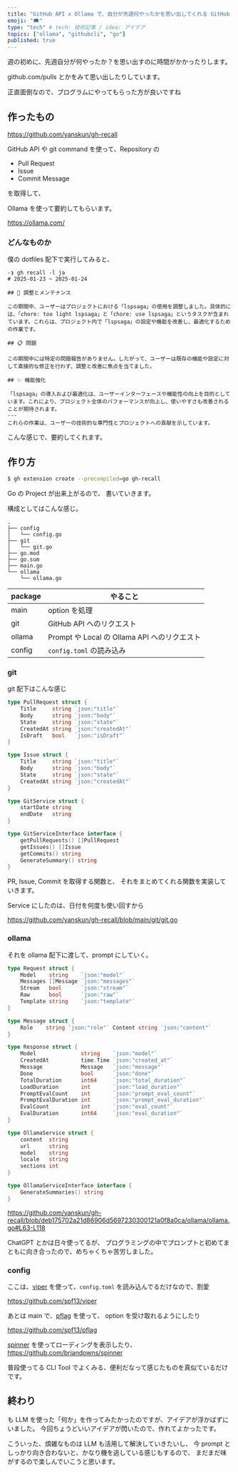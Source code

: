 ```yaml
---
title: "GitHub API x Ollama で、自分が先週何やったかを思い出してくれる GitHub CLI Extension を作った"
emoji: "🗯️"
type: "tech" # tech: 技術記事 / idea: アイデア
topics: ["ollama", "githubcli", "go"]
published: true
---
```


週の初めに、先週自分が何やったか？を思い出すのに時間がかかったりします。

github.com/pulls とかをみて思い出したりしています。

正直面倒なので、プログラムにやってもらった方が良いですね

## 作ったもの

https://github.com/yanskun/gh-recall

GitHub API や git command を使って、Repository の

- Pull Request
- Issue
- Commit Message

を取得して、

Ollama を使って要約してもらいます。

https://ollama.com/

### どんなものか

僕の dotfiles 配下で実行してみると、

```shell
-❯ gh recall -l ja
# 2025-01-23 ~ 2025-01-24

## 🔄 調整とメンテナンス

この期間中、ユーザーはプロジェクトにおける「lspsaga」の使用を調整しました。具体的には、「chore: too light lspsaga」と「chore: use lspsaga」というタスクが含まれています。これらは、プロジェクト内で「lspsaga」の設定や機能を改善し、最適化するための作業です。

## 📋 問題

この期間中には特定の問題報告がありません。したがって、ユーザーは既存の機能や設定に対して直接的な修正を行わず、調整と改善に焦点を当てました。

## ✨ 機能強化

「lspsaga」の導入および最適化は、ユーザーインターフェースや機能性の向上を目的としています。これにより、プロジェクト全体のパフォーマンスが向上し、使いやすさも改善されることが期待されます。
---
これらの作業は、ユーザーの技術的な専門性とプロジェクトへの貢献を示しています。

```

こんな感じで、要約してくれます。

## 作り方

```bash
$ gh extension create --precompiled=go gh-recall
```

Go の Project が出来上がるので、
書いていきます。

構成としてはこんな感じ。

```
.
├── config
│   └── config.go
├── git
│   └── git.go
├── go.mod
├── go.sum
├── main.go
└── ollama
    └── ollama.go

```

| package | やること                                     |
| ------- | -------------------------------------------- |
| main    | option を処理                                |
| git     | GitHub API へのリクエスト                    |
| ollama  | Prompt や Local の Ollama API へのリクエスト |
| config  | `config.toml` の読み込み                     |

### git

git 配下はこんな感じ

```go
type PullRequest struct {
	Title     string `json:"title"`
	Body      string `json:"body"`
	State     string `json:"state"`
	CreatedAt string `json:"createdAt"`
	IsDraft   bool   `json:"isDraft"`
}

type Issue struct {
	Title     string `json:"title"`
	Body      string `json:"body"`
	State     string `json:"state"`
	CreatedAt string `json:"createdAt"`
}

type GitService struct {
	startDate string
	endDate   string
}

type GitServiceInterface interface {
	getPullRequests() []PullRequest
	getIssues() []Issue
	getCommits() string
	GenerateSummary() string
}
```

PR, Issue, Commit を取得する関数と、
それをまとめてくれる関数を実装していきます。

Service にしたのは、日付を何度も使い回すから

https://github.com/yanskun/gh-recall/blob/main/git/git.go

### ollama

それを ollama 配下に渡して、prompt にしていく。

```go
type Request struct {
	Model    string    `json:"model"`
	Messages []Message `json:"messages"`
	Stream   bool      `json:"stream"`
	Raw      bool      `json:"raw"`
	Template string    `json:"template"`
}

type Message struct {
	Role    string `json:"role"` Content string `json:"content"`
}

type Response struct {
	Model              string    `json:"model"`
	CreatedAt          time.Time `json:"created_at"`
	Message            Message   `json:"message"`
	Done               bool      `json:"done"`
	TotalDuration      int64     `json:"total_duration"`
	LoadDuration       int       `json:"load_duration"`
	PromptEvalCount    int       `json:"prompt_eval_count"`
	PromptEvalDuration int       `json:"prompt_eval_duration"`
	EvalCount          int       `json:"eval_count"`
	EvalDuration       int64     `json:"eval_duration"`
}

type OllamaService struct {
	content  string
	url      string
	model    string
	locale   string
	sections int
}

type OllamaServiceInterface interface {
	GenerateSummaries() string
}
```

https://github.com/yanskun/gh-recall/blob/deb175702a21d86906d5697230300121a0f8a0ca/ollama/ollama.go#L63-L118

ChatGPT とかは日々使ってるが、
プログラミングの中でプロンプトと初めてまともに向き合ったので、めちゃくちゃ苦労しました。

### config

ここは、[viper](https://github.com/spf13/viper) を使って、`config.toml` を読み込んでるだけなので、割愛

https://github.com/spf13/viper

あとは main で、[pflag](https://github.com/spf13/pflag) を使って、 option を受け取れるようにしたり

https://github.com/spf13/pflag

[spinner](https://github.com/briandowns/spinner) を使ってローディングを表示したり、
https://github.com/briandowns/spinner

普段使ってる CLI Tool でよくみる、便利だなって感じたものを真似ているだけです。

## 終わり

も LLM を使った「何か」を作ってみたかったのですが、アイデアが浮かばずにいました。
今回ちょうどいいアイデアが閃いたので、作れてよかったです。

こういった、煩雑なものは LLM も活用して解決していきたいし、
今 prompt としっかり向き合わないと、かなり機を逃している感じもするので、
まだまだ味がするので楽しんでいこうと思います。
